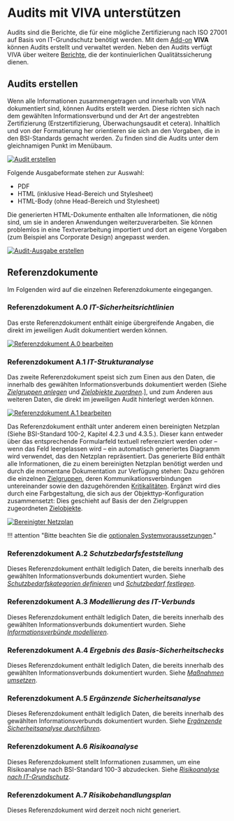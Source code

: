 # Audits mit VIVA unterstützen

Audits sind die Berichte, die für eine mögliche Zertifizierung nach ISO 27001 auf Basis von IT-Grundschutz benötigt werden. Mit dem [Add-on](../index.md) **VIVA** können Audits erstellt und verwaltet werden. Neben den Audits verfügt VIVA über weitere [Berichte](/display/de/Berichte+mit+VIVA), die der kontinuierlichen Qualitätssicherung dienen.

Audits erstellen
----------------

Wenn alle Informationen zusammengetragen und innerhalb von VIVA dokumentiert sind, können Audits erstellt werden. Diese richten sich nach dem gewählten Informationsverbund und der Art der angestrebten Zertifizierung (Erstzertifizierung, Überwachungsaudit et cetera). Inhaltlich und von der Formatierung her orientieren sie sich an den Vorgaben, die in den BSI-Standards gemacht werden. Zu finden sind die Audits unter dem gleichnamigen Punkt im Menübaum.

[![Audit erstellen](../../assets/images/de/i-doit-pro-add-ons/viva/audits/1-va.png)](../../assets/images/de/i-doit-pro-add-ons/viva/audits/1-va.png)

Folgende Ausgabeformate stehen zur Auswahl:

*   PDF
*   HTML (inklusive Head-Bereich und Stylesheet)
*   HTML-Body (ohne Head-Bereich und Stylesheet)

Die generierten HTML-Dokumente enthalten alle Informationen, die nötig sind, um sie in anderen Anwendungen weiterzuverarbeiten. Sie können problemlos in eine Textverarbeitung importiert und dort an eigene Vorgaben (zum Beispiel ans Corporate Design) angepasst werden.

[![Audit-Ausgabe erstellen](../../assets/images/de/i-doit-pro-add-ons/viva/audits/2-va.png)](../../assets/images/de/i-doit-pro-add-ons/viva/audits/2-va.png)

Referenzdokumente
-----------------

Im Folgenden wird auf die einzelnen Referenzdokumente eingegangen.

### Referenzdokument A.0 _IT-Sicherheitsrichtlinien_

Das erste Referenzdokument enthält einige übergreifende Angaben, die direkt im jeweiligen Audit dokumentiert werden können.

[![Referenzdokument A.0 bearbeiten](../../assets/images/de/i-doit-pro-add-ons/viva/audits/3-va.png)](../../assets/images/de/i-doit-pro-add-ons/viva/audits/3-va.png)

### Referenzdokument A.1 _IT-Strukturanalyse_

Das zweite Referenzdokument speist sich zum Einen aus den Daten, die innerhalb des gewählten Informationsverbunds dokumentiert werden (Siehe _[Zielgruppen anlegen](./vorgehensweise-mit-viva.md#zielgruppen-anlegen)_ und _[Zielobjekte zuordnen](./vorgehensweise-mit-viva.md#zielobjekte-zuordnen)_.\], und zum Anderen aus weiteren Daten, die direkt im jeweiligen Audit hinterlegt werden können.

[![Referenzdokument A.1 bearbeiten](../../assets/images/de/i-doit-pro-add-ons/viva/audits/4-va.png)](../../assets/images/de/i-doit-pro-add-ons/viva/audits/4-va.png)

Das Referenzdokument enthält unter anderem einen bereinigten Netzplan (Siehe BSI-Standard 100-2, Kapitel 4.2.3 und 4.3.5.). Dieser kann entweder über das entsprechende Formularfeld textuell referenziert werden oder – wenn das Feld leergelassen wird – ein automatisch generiertes Diagramm wird verwendet, das den Netzplan repräsentiert. Das generierte Bild enthält alle Informationen, die zu einem bereinigten Netzplan benötigt werden und durch die momentane Dokumentation zur Verfügung stehen: Dazu gehören die einzelnen [Zielgruppen](./vorgehensweise-mit-viva.md#zielgruppen-anlegen), deren Kommunikationsverbindungen untereinander sowie den dazugehörenden [Kritikalitäten](./vorgehensweise-mit-viva.md#schutzbedarf-festlegen). Ergänzt wird dies durch eine Farbgestaltung, die sich aus der Objekttyp-Konfiguration zusammensetzt: Dies geschieht auf Basis der den Zielgruppen zugeordneten [Zielobjekte](./vorgehensweise-mit-viva.md#zielobjekte-zuordnen).

[![Bereinigter Netzplan](../../assets/images/de/i-doit-pro-add-ons/viva/audits/5-va.jpg)](../../assets/images/de/i-doit-pro-add-ons/viva/audits/5-va.jpg)

!!! attention "Bitte beachten Sie die [optionalen Systemvoraussetzungen](./vorbereitung-der-viva-installation.md)."

### Referenzdokument A.2 _Schutzbedarfsfeststellung_

Dieses Referenzdokument enthält lediglich Daten, die bereits innerhalb des gewählten Informationsverbunds dokumentiert wurden. Siehe [_Schutzbedarfskategorien definieren_](./vorgehensweise-mit-viva.md#schutzbedarfskategorien-definieren) und _[Schutzbedarf festlegen](./vorgehensweise-mit-viva.md#schutzbedarf-festlegen)_.

### Referenzdokument A.3 _Modellierung des IT-Verbunds_

Dieses Referenzdokument enthält lediglich Daten, die bereits innerhalb des gewählten Informationsverbunds dokumentiert wurden. Siehe _[Informationsverbünde modellieren](./vorgehensweise-mit-viva.md#informationsverbünde-modellieren)_.

### Referenzdokument A.4 _Ergebnis des Basis-Sicherheitschecks_

Dieses Referenzdokument enthält lediglich Daten, die bereits innerhalb des gewählten Informationsverbunds dokumentiert wurden. Siehe _[Maßnahmen umsetzen](./vorgehensweise-mit-viva.md#maßnahmen-umsetzen)_.

### Referenzdokument A.5 _Ergänzende Sicherheitsanalyse_

Dieses Referenzdokument enthält lediglich Daten, die bereits innerhalb des gewählten Informationsverbunds dokumentiert wurden. Siehe _[Ergänzende Sicherheitsanalyse durchführen](./vorgehensweise-mit-viva.md#ergänzende-sicherheitsanalyse-durchführen)_.

### Referenzdokument A.6 _Risikoanalyse_

Dieses Referenzdokument stellt Informationen zusammen, um eine Risikoanalyse nach BSI-Standard 100-3 abzudecken. Siehe _[Risikoanalyse nach IT-Grundschutz](./risikoanalyse-nach-it-grundschutz.md#risikoanalyse-nach-it-grundschutz)_.

### Referenzdokument A.7 _Risikobehandlungsplan_

Dieses Referenzdokument wird derzeit noch nicht generiert.